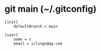 # git main (~/.gitconfig)
```
[init]
	defaultBranch = main

[user]
	name = c
	email = iclings@qq.com
```